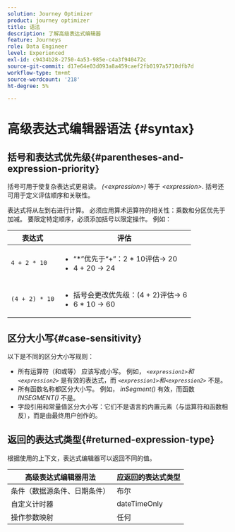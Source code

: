 ```yaml
---
solution: Journey Optimizer
product: journey optimizer
title: 语法
description: 了解高级表达式编辑器
feature: Journeys
role: Data Engineer
level: Experienced
exl-id: c9434b28-2750-4a53-985e-c4a3f940472c
source-git-commit: d17e64e03d093a8a459caef2fb0197a5710dfb7d
workflow-type: tm+mt
source-wordcount: '218'
ht-degree: 5%

---
```


# 高级表达式编辑器语法 {#syntax}

## 括号和表达式优先级{#parentheses-and-expression-priority}

括号可用于使复杂表达式更易读。 _(&lt;expression>)_ 等于 _&lt;expression>_. 括号还可用于定义评估顺序和关联性。

表达式将从左到右进行计算。 必须应用算术运算符的相关性：乘数和分区优先于加减。 要限定特定顺序，必须添加括号以限定操作。 例如：

<!--```5 + 2 * 10 = 25, and (5 + 2) * 10 = 70```-->

| 表达式 | 评估 |
|--- |--- |
| `4 + 2 * 10` | <ul><li>“*”优先于“+”：2 * 10评估→ 20</li><li>4 + 20 → 24</li></ul> |
| `(4 + 2) * 10` | <ul><li>括号会更改优先级：(4 + 2)评估→ 6</li><li> 6 * 10 → 60</li></ul> |

## 区分大小写{#case-sensitivity}

以下是不同的区分大小写规则：

* 所有运算符（和或等） 应该写成小写。 例如， _`<expression1>`和`<expression2>`_ 是有效的表达式，而 _`<expression1>`和`<expression2>`_ 不是。
* 所有函数名称都区分大小写。 例如， _inSegment()_ 有效，而函数 _INSEGMENT()_ 不是。
* 字段引用和常量值区分大小写：它们不是语言的内置元素（与运算符和函数相反），而是由最终用户创作的。

## 返回的表达式类型{#returned-expression-type}

根据使用的上下文，表达式编辑器可以返回不同的值。

| 高级表达式编辑器用法 | 应返回的表达式类型 |
|--- |--- |
| 条件（数据源条件、日期条件） | 布尔 |
| 自定义计时器 | dateTimeOnly |
| 操作参数映射 | 任何 |
